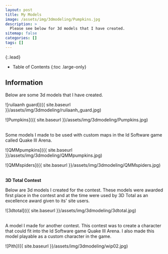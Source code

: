 ```yaml
---
layout: post
title: My Models
image: /assets/img/3dmodeling/Pumpkins.jpg
description: >
  Please see below for 3d models that I have created.
sitemap: false
categories: []
tags: []
---
```


{:.lead}

- Table of Contents
{:toc .large-only}

## Information

Below are some 3d models that I have created.

![ruilaanh guard]({{ site.baseurl }}/assets/img/3dmodeling/ruilaanh_guard.jpg)

![Pumpkins]({{ site.baseurl }}/assets/img/3dmodeling/Pumpkins.jpg)

<br>Some models I made to be used with custom maps in the Id Software game called Quake III Arena.

![QMMpumpkins]({{ site.baseurl }}/assets/img/3dmodeling/QMMpumpkins.jpg)

![QMMspiders]({{ site.baseurl }}/assets/img/3dmodeling/QMMspiders.jpg)
 
<br>**3D Total Contest**

Below are 3d models I created for the contest.  These models were awarded first place in the contest and at the time were used by 3D Total as an excellence award given to its' site users.

![3dtotal]({{ site.baseurl }}/assets/img/3dmodeling/3dtotal.jpg)

<br>A model I made for another contest.  This contest was to create a character that could fit into the Id Software game Quake III Arena. I also made this model playable as a custom character in the game.

![Pith]({{ site.baseurl }}/assets/img/3dmodeling/wip02.jpg)


 